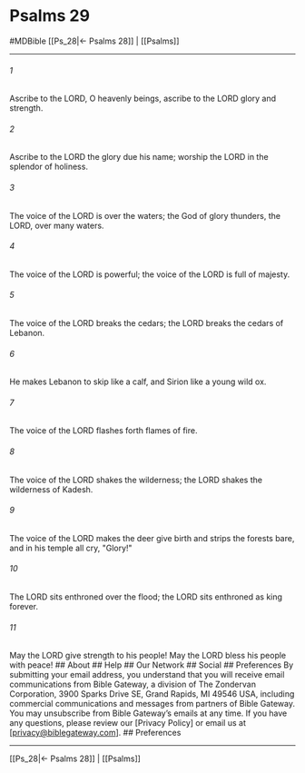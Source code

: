 # Psalms 29
#MDBible
[[Ps_28|← Psalms 28]] | [[Psalms]]

***


###### 1 
Ascribe to the LORD, O heavenly beings, ascribe to the LORD glory and strength. 

###### 2 
Ascribe to the LORD the glory due his name; worship the LORD in the splendor of holiness. 

###### 3 
The voice of the LORD is over the waters; the God of glory thunders, the LORD, over many waters. 

###### 4 
The voice of the LORD is powerful; the voice of the LORD is full of majesty. 

###### 5 
The voice of the LORD breaks the cedars; the LORD breaks the cedars of Lebanon. 

###### 6 
He makes Lebanon to skip like a calf, and Sirion like a young wild ox. 

###### 7 
The voice of the LORD flashes forth flames of fire. 

###### 8 
The voice of the LORD shakes the wilderness; the LORD shakes the wilderness of Kadesh. 

###### 9 
The voice of the LORD makes the deer give birth and strips the forests bare, and in his temple all cry, "Glory!" 

###### 10 
The LORD sits enthroned over the flood; the LORD sits enthroned as king forever. 

###### 11 
May the LORD give strength to his people! May the LORD bless his people with peace! ## About ## Help ## Our Network ## Social ## Preferences By submitting your email address, you understand that you will receive email communications from Bible Gateway, a division of The Zondervan Corporation, 3900 Sparks Drive SE, Grand Rapids, MI 49546 USA, including commercial communications and messages from partners of Bible Gateway. You may unsubscribe from Bible Gateway&rsquo;s emails at any time. If you have any questions, please review our [Privacy Policy] or email us at [privacy@biblegateway.com]. ## Preferences

***

[[Ps_28|← Psalms 28]] | [[Psalms]]
